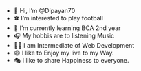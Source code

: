 - 👋 Hi, I’m @Dipayan70
- ⚽ I’m interested to play football
- 🏫 I’m currently learning BCA 2nd year
- 🎧 My hobbis are to listening Music
- 👨‍💻 I am Intermediate of Web Development 
- 😄 I like to Enjoy my live to my Way.  
- 🎭 I like to share Happiness to everyone.
 
<!---
Dipayan70/Dipayan70 is a ✨ special ✨ repository because its `README.md` (this file) appears on your GitHub profile.
You can click the Preview link to take a look at your changes.
--->
